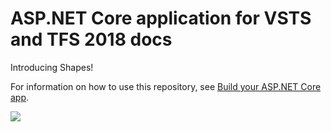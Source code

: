# ASP.NET Core application for VSTS and TFS 2018 docs

Introducing Shapes!

For information on how to use this repository, see [Build your ASP.NET Core app](https://docs.microsoft.com/en-us/vsts/build-release/apps/aspnet/build-aspnet-core).

[<img src="https://releasenotes.visualstudio.com/_apis/public/build/definitions/11853d85-d6dc-4335-9dc8-56c704b1cd90/1/badge"/>](https://releasenotes.visualstudio.com/Demo/_build/index?definitionId=1)
